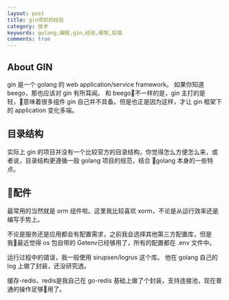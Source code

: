 ```yaml
---
layout: post
title: gin项目的经验
category: 技术
keywords: golang,编程,gin,经验,框架,后端
comments: true
---
```


## About GIN
gin 是一个 golang 的 web application/service framework。
如果你知道 beego，那也应该对 gin 有所耳闻。
和 beego不一样的是，gin 主打的是轻，意味着很多组件 gin 自己并不具备。但是也正是因为这样，才让 gin 框架下的 application 变化多端。

## 目录结构
实际上 gin 的项目并没有一个比较官方的目录结构，你觉得怎么方便怎么来，或者说，目录结构更遵循一般 golang 项目的规范，结合 golang 本身的一些特点。

## 配件
最常用的当然就是 orm 组件啦。这里我比较喜欢 xorm，不论是从运行效率还是编写手势上。

不论是服务还是应用都会有配置需求，之前我会选择其他第三方配置库，但是我最近觉得 os 包自带的 Getenv已经够用了，所有的配置都在 .env 文件中。

运行过程中的错误，我一般使用 sirupsen/logrus 这个库。
他在 golang 自己的 log 上做了封装，还没研究透。

缓存-redis，redis是我自己在 go-redis 基础上做了个封装，支持连接池，现在普通的操作足够用了。